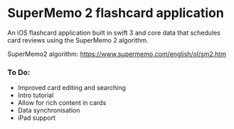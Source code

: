 # SuperMemo 2 flashcard application
An iOS flashcard application built in swift 3 and core data that schedules card reviews using the SuperMemo 2 algorithm.

SuperMemo2 algorithm: https://www.supermemo.com/english/ol/sm2.htm

### To Do:
- Improved card editing and searching
- Intro tutorial
- Allow for rich content in cards
- Data synchronisation
- iPad support
